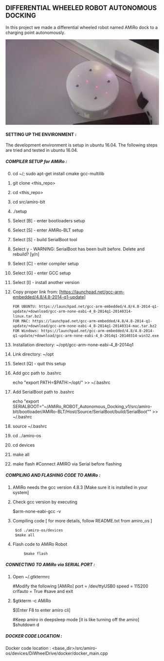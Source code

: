 ## DIFFERENTIAL WHEELED ROBOT AUTONOMOUS DOCKING 

In this project we made a differential wheeled robot named AMiRo dock to a charging point
autonomously.

[![Autonomous Docking](amiro.gif)](https://www.youtube.com/watch?v=43LWE5O1dSA)


#### SETTING UP THE ENVIRONMENT :

The development environment is setup in ubuntu 16.04. The following steps are tried and tested in ubuntu 16.04.

##### COMPILER SETUP for AMiRo :

0. cd ~/; sudo apt-get install cmake gcc-multilib
1. git clone <this_repo>
2. cd <this_repo>
3. cd src/amiro-blt
2. ./setup 
3. Select   [B] - enter bootloaders setup
4. Select   [S] - enter AMiRo-BLT setup
5. Select   [S] - build SerialBoot tool
6. Select y - WARNING: SerialBoot has been built before. Delete and rebuild? [y/n]
7. Select   [C] - enter compiler setup
8. Select   [G] - enter GCC setup
9. Select   [I] - install another version
10. Copy proper link from: [https://launchpad.net/gcc-arm-embedded/4.8/4.8-2014-q1-update]

        FOR UBUNTU: https://launchpad.net/gcc-arm-embedded/4.8/4.8-2014-q1-update/+download/gcc-arm-none-eabi-4_8-2014q1-20140314-linux.tar.bz2
        FOR MAC: https://launchpad.net/gcc-arm-embedded/4.8/4.8-2014-q1-update/+download/gcc-arm-none-eabi-4_8-2014q1-20140314-mac.tar.bz2
        FOR Windows: https://launchpad.net/gcc-arm-embedded/4.8/4.8-2014-q1-update/+download/gcc-arm-none-eabi-4_8-2014q1-20140314-win32.exe

11. Installation directory: ~/opt/gcc-arm-none-eabi-4_8-2014q1
12. Link directory: ~/opt
13. Select [Q] - quit this setup
14. Add gcc path to .bashrc

	echo "export PATH=$PATH:~/opt/" >> ~/.bashrc

16. Add SerialBoot path to .bashrc
   
	echo "export SERIALBOOT=\"~/AMiRo_ROBOT_Autonomous_Docking_v1/src/amiro-blt/bootloader/AMiRo-BLT/Host/Source/SerialBoot/build/SerialBoot\"" >> ~/.bashrc

17. source ~/.bashrc
18. cd ../amiro-os
19. cd devices
20. make all
21. make flash #Connect AMIRO via Serial before flashing


##### COMPILING AND FLASHING CODE TO AMiRo :

1. AMiRo needs the gcc version 4.8.3 [Make sure it is installed in your system]
2. Check gcc version by executing 

	$arm-none-eabi-gcc -v

3. Compiling code [ for more details, follow README.txt from amiro_os ]

		$cd ./amiro-os/devices
		$make all

4. Flash code to AMiRo Robot

			$make flash


##### CONNECTING TO AMiRo via SERIAL PORT :

1. Open  ~/.gtktermrc
   
      #Modify the following
	    [AMiRo]
		  port    = /dev/ttyUSB0
		  speed   = 115200
		  crlfauto    = True
		  #save and exit

2. $gtkterm -c AMiRo
	
      $[Enter F8 to enter amiro cli]
    
      #Keep amiro in deepsleep mode [it is like turning off the amiro]
	    $shutdown d

##### DOCKER CODE LOCATION :

Docker code location : <base_dir>/src/amiro-os/devices/DiWheelDrive/docker/docker_main.cpp
